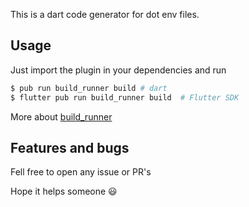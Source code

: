 This is a dart code generator for dot env files. 

## Usage

Just import the plugin in your dependencies and run

```bash
$ pub run build_runner build # dart
$ flutter pub run build_runner build  # Flutter SDK
```

More about [build_runner](https://dart.dev/tools/build_runner)

## Features and bugs

Fell free to open any issue or PR's

Hope it helps someone 😃
